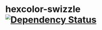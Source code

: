 hexcolor-swizzle [![Dependency Status](https://gemnasium.com/Kl0tl/hexcolor-swizzle.svg)](https://gemnasium.com/Kl0tl/hexcolor-swizzle)
================

